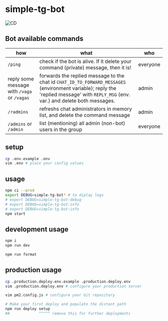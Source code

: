 # simple-tg-bot

![CD](https://github.com/sistematico/simple-tg-bot/workflows/Continuous%20deploy/badge.svg?event=push)

## Bot available commands

| how                                         | what                                                                                                                                                                                 | who      |
| ------------------------------------------- | ------------------------------------------------------------------------------------------------------------------------------------------------------------------------------------ | -------- |
| `/ping`                                     | check if the bot is alive. If it delete your command (private) message, then it is!                                                                                                  | everyone |
| reply some message with `/vaga` or `/vagas` | forwards the replied message to the chat id `CHAT_ID_TO_FORWARD_MESSAGES` (environment variable); reply the 'replied message' with `REPLY_MSG` (env. var.) and delete both messages. | admin    |
| `/radmins`                                  | refreshs chat administrators in memory list, and delete the command message                                                                                                          | admin    |
| `/admins` or `/admin`                       | list (mentioning) all admin (non-bot) users in the group                                                                                                                             | everyone |

## setup

```bash
cp .env.example .env
vim .env # place your config values
```

## usage

```bash
npm ci --prod
export DEBUG=simple-tg-bot* # to diplay logs
# export DEBUG=simple-tg-bot:debug
# export DEBUG=simple-tg-bot:info
# export DEBUG=simple-tg-bot:info
npm start
```

## development usage

```bash
npm i
npm run dev

npm run format
```

## production usage

```bash
cp .production.deploy.env.example .production.deploy.env
vim .production.deploy.env # configure your production server

vim pm2.config.js # configure your Git repository

# Make your first deploy and populate the distant path
npm run deploy setup
##             ^^^^^ remove this for further deployments
```
